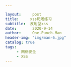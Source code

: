 ```yaml
---

layout:     post
title:     xss靶场练习
subtitle:  反射型xss
date:       2020-9-14
author:     One-Punch-Man
header-img: "img/man-6.jpg"
catalog: true
tags: 
     - 网络安全
     - XSS
---
```

